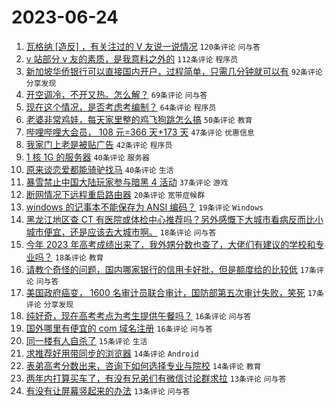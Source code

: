 # 2023-06-24

1. [瓦格纳 [造反] ，有关注过的 V 友说一说情况](https://www.v2ex.com/t/951276) `120条评论` `问与答`
1. [v 站部分 v 友的素质，是我意料之外的](https://www.v2ex.com/t/951127) `112条评论` `程序员`
1. [新加坡华侨银行可以直接国内开户，过程简单，只需几分钟就可以有](https://www.v2ex.com/t/951126) `92条评论` `分享发现`
1. [开空调冷，不开又热。怎么解？](https://www.v2ex.com/t/951231) `69条评论` `问与答`
1. [现在这个情况，是否考虑考编制？](https://www.v2ex.com/t/951172) `64条评论` `程序员`
1. [老婆非常鸡娃，每天家里整的鸡飞狗跳怎么搞](https://www.v2ex.com/t/951211) `50条评论` `教育`
1. [哔哩哔哩大会员， 108 元=366 天+173 天](https://www.v2ex.com/t/951140) `47条评论` `优惠信息`
1. [我家门上老是被贴广告](https://www.v2ex.com/t/951137) `42条评论` `程序员`
1. [1 核 1G 的服务器](https://www.v2ex.com/t/951134) `40条评论` `服务器`
1. [原来谈恋爱都能骑驴找马](https://www.v2ex.com/t/951136) `40条评论` `生活`
1. [暴雪禁止中国大陆玩家参与暗黑 4 活动](https://www.v2ex.com/t/951139) `37条评论` `游戏`
1. [断网情况下远程重启路由器](https://www.v2ex.com/t/951221) `20条评论` `宽带症候群`
1. [windows 的记事本不能保存为 ANSI 编码？](https://www.v2ex.com/t/951155) `19条评论` `Windows`
1. [黑龙江地区查 CT 有医院或体检中心推荐吗？另外感慨下大城市看病反而比小城市便宜，还是应该去大城市啊。](https://www.v2ex.com/t/951242) `18条评论` `问与答`
1. [今年 2023 年高考成绩出来了，我外甥分数也查了，大佬们有建议的学校和专业吗？](https://www.v2ex.com/t/951207) `18条评论` `教育`
1. [请教个奇怪的问题，国内哪家银行的信用卡好批，但是额度给的比较低](https://www.v2ex.com/t/951180) `17条评论` `问与答`
1. [美国政府癌变， 1600 名审计员联合审计，国防部第五次审计失败，笑死](https://www.v2ex.com/t/951151) `17条评论` `分享发现`
1. [纯好奇，现在高考考点为考生提供午餐吗？](https://www.v2ex.com/t/951229) `16条评论` `问与答`
1. [国外哪里有便宜的 com 域名注册](https://www.v2ex.com/t/951188) `16条评论` `问与答`
1. [同一楼有人自杀了](https://www.v2ex.com/t/951285) `15条评论` `生活`
1. [求推荐好用带同步的浏览器](https://www.v2ex.com/t/951166) `14条评论` `Android`
1. [表弟高考分数出来，咨询下如何选择专业与院校](https://www.v2ex.com/t/951129) `14条评论` `教育`
1. [两年内打算买车了，有没有兄弟们有微信讨论群求拉](https://www.v2ex.com/t/951216) `13条评论` `问与答`
1. [有没有让屏幕竖起来的办法](https://www.v2ex.com/t/951198) `13条评论` `问与答`
